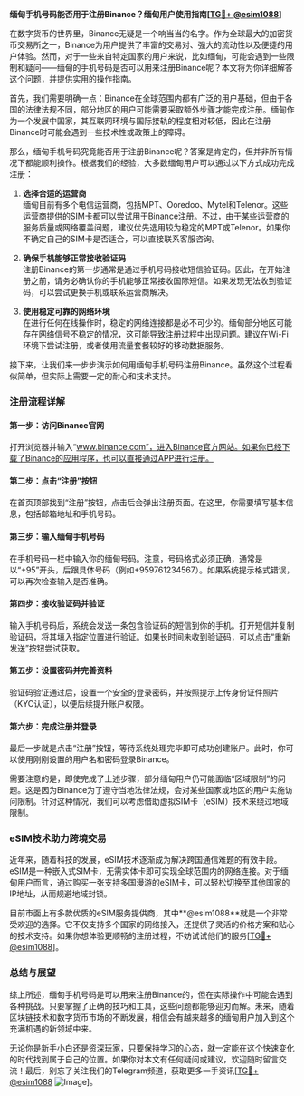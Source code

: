 **缅甸手机号码能否用于注册Binance？缅甸用户使用指南[[TG💪+ @esim1088](https://t.me/s/esim1088)]**

在数字货币的世界里，Binance无疑是一个响当当的名字。作为全球最大的加密货币交易所之一，Binance为用户提供了丰富的交易对、强大的流动性以及便捷的用户体验。然而，对于一些来自特定国家的用户来说，比如缅甸，可能会遇到一些限制和疑问——缅甸的手机号码是否可以用来注册Binance呢？本文将为你详细解答这个问题，并提供实用的操作指南。

首先，我们需要明确一点：Binance在全球范围内都有广泛的用户基础，但由于各国的法律法规不同，部分地区的用户可能需要采取额外步骤才能完成注册。缅甸作为一个发展中国家，其互联网环境与国际接轨的程度相对较低，因此在注册Binance时可能会遇到一些技术性或政策上的障碍。

那么，缅甸手机号码究竟能否用于注册Binance呢？答案是肯定的，但并非所有情况下都能顺利操作。根据我们的经验，大多数缅甸用户可以通过以下方式成功完成注册：

1. **选择合适的运营商**  
   缅甸目前有多个电信运营商，包括MPT、Ooredoo、Mytel和Telenor。这些运营商提供的SIM卡都可以尝试用于Binance注册。不过，由于某些运营商的服务质量或网络覆盖问题，建议优先选用较为稳定的MPT或Telenor。如果你不确定自己的SIM卡是否适合，可以直接联系客服咨询。

2. **确保手机能够正常接收验证码**  
   注册Binance的第一步通常是通过手机号码接收短信验证码。因此，在开始注册之前，请务必确认你的手机能够正常接收国际短信。如果发现无法收到验证码，可以尝试更换手机或联系运营商解决。

3. **使用稳定可靠的网络环境**  
   在进行任何在线操作时，稳定的网络连接都是必不可少的。缅甸部分地区可能存在网络信号不稳定的情况，这可能导致注册过程中出现问题。建议在Wi-Fi环境下尝试注册，或者使用流量套餐较好的移动数据服务。

接下来，让我们来一步步演示如何用缅甸手机号码注册Binance。虽然这个过程看似简单，但实际上需要一定的耐心和技术支持。

### 注册流程详解

#### 第一步：访问Binance官网
打开浏览器并输入“www.binance.com”，进入Binance官方网站。如果你已经下载了Binance的应用程序，也可以直接通过APP进行注册。

#### 第二步：点击“注册”按钮
在首页顶部找到“注册”按钮，点击后会弹出注册页面。在这里，你需要填写基本信息，包括邮箱地址和手机号码。

#### 第三步：输入缅甸手机号码
在手机号码一栏中输入你的缅甸号码。注意，号码格式必须正确，通常是以“+95”开头，后跟具体号码（例如+959761234567）。如果系统提示格式错误，可以再次检查输入是否准确。

#### 第四步：接收验证码并验证
输入手机号码后，系统会发送一条包含验证码的短信到你的手机。打开短信并复制验证码，将其填入指定位置进行验证。如果长时间未收到验证码，可以点击“重新发送”按钮尝试获取。

#### 第五步：设置密码并完善资料
验证码验证通过后，设置一个安全的登录密码，并按照提示上传身份证件照片（KYC认证），以便后续提升账户权限。

#### 第六步：完成注册并登录
最后一步就是点击“注册”按钮，等待系统处理完毕即可成功创建账户。此时，你可以使用刚刚设置的用户名和密码登录Binance。

需要注意的是，即使完成了上述步骤，部分缅甸用户仍可能面临“区域限制”的问题。这是因为Binance为了遵守当地法律法规，会对某些国家或地区的用户实施访问限制。针对这种情况，我们可以考虑借助虚拟SIM卡（eSIM）技术来绕过地域限制。

### eSIM技术助力跨境交易

近年来，随着科技的发展，eSIM技术逐渐成为解决跨国通信难题的有效手段。eSIM是一种嵌入式SIM卡，无需实体卡即可实现全球范围内的网络连接。对于缅甸用户而言，通过购买一张支持多国漫游的eSIM卡，可以轻松切换至其他国家的IP地址，从而规避地域封锁。

目前市面上有多款优质的eSIM服务提供商，其中**@esim1088**就是一个非常受欢迎的选择。它不仅支持多个国家的网络接入，还提供了灵活的价格方案和贴心的技术支持。如果你想体验更顺畅的注册过程，不妨试试他们的服务[[TG💪+ @esim1088](https://t.me/s/esim1088)]。

### 总结与展望

综上所述，缅甸手机号码是可以用来注册Binance的，但在实际操作中可能会遇到各种挑战。只要掌握了正确的技巧和工具，这些问题都能够迎刃而解。未来，随着区块链技术和数字货币市场的不断发展，相信会有越来越多的缅甸用户加入到这个充满机遇的新领域中来。

无论你是新手小白还是资深玩家，只要保持学习的心态，就一定能在这个快速变化的时代找到属于自己的位置。如果你对本文有任何疑问或建议，欢迎随时留言交流！最后，别忘了关注我们的Telegram频道，获取更多一手资讯[[TG💪+ @esim1088](https://t.me/s/esim1088) ![Image](https://i.postimg.cc/4NQfJmqS/Snipaste-2025-05-13-00-14-12.png)]。